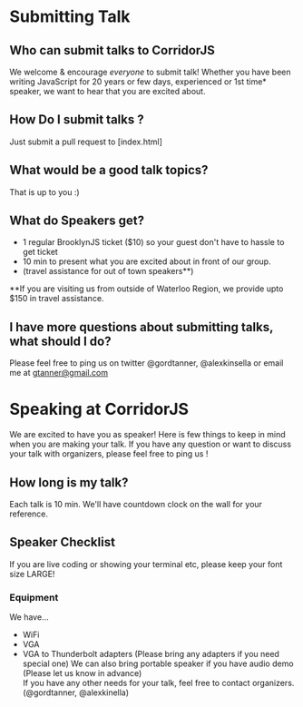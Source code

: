 # Submitting Talk

## Who can submit talks to CorridorJS
We welcome & encourage _everyone_ to submit talk!
Whether you have been writing JavaScript for 20 years or few days, experienced or 1st time* speaker, we want to hear that you are excited about.

## How Do I submit talks ?

Just submit a pull request to [index.html] 

## What would be a good talk topics?

That is up to you :)

## What do Speakers get?
- 1 regular BrooklynJS ticket ($10) so your guest don't have to hassle to get ticket
- 10 min to present what you are excited about in front of our group.
- (travel assistance for out of town speakers**)

**If you are visiting us from outside of Waterloo Region, we provide upto $150 in travel assistance.

## I have more questions about submitting talks, what should I do?
Please feel free to ping us on twitter @gordtanner, @alexkinsella or email me at gtanner@gmail.com

# Speaking at CorridorJS
We are excited to have you as speaker! Here is few things to keep in mind when you are making your talk. If you have any question or want to discuss your talk with organizers, please feel free to ping us !

## How long is my talk?
Each talk is 10 min. We'll have countdown clock on the wall for your reference.

## Speaker Checklist

If you are live coding or showing your terminal etc, please keep your font size LARGE!

### Equipment
We have...
- WiFi
- VGA
- VGA to Thunderbolt adapters (Please bring any adapters if you need special one)
We can also bring portable speaker if you have audio demo (Please let us know in advance)  
If you have any other needs for your talk, feel free to contact organizers. (@gordtanner, @alexkinella)
